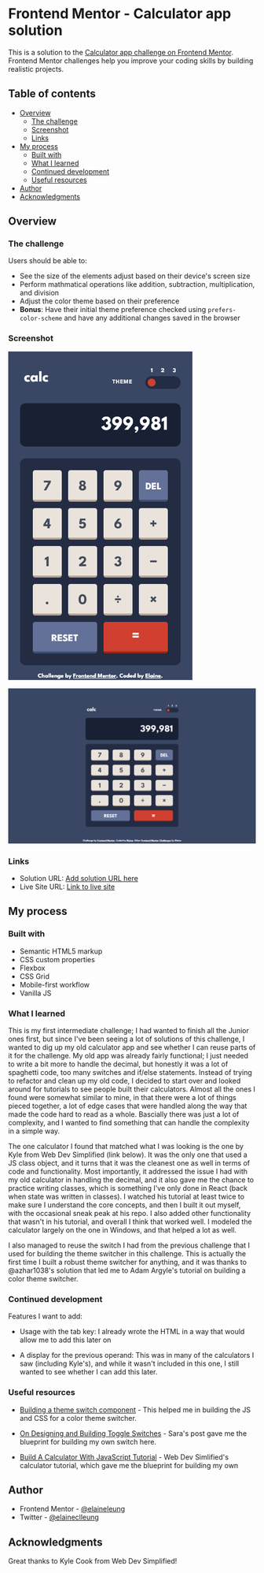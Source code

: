 # Frontend Mentor - Calculator app solution

This is a solution to the [Calculator app challenge on Frontend Mentor](https://www.frontendmentor.io/challenges/calculator-app-9lteq5N29). Frontend Mentor challenges help you improve your coding skills by building realistic projects. 

## Table of contents

- [Overview](#overview)
  - [The challenge](#the-challenge)
  - [Screenshot](#screenshot)
  - [Links](#links)
- [My process](#my-process)
  - [Built with](#built-with)
  - [What I learned](#what-i-learned)
  - [Continued development](#continued-development)
  - [Useful resources](#useful-resources)
- [Author](#author)
- [Acknowledgments](#acknowledgments)

## Overview

### The challenge

Users should be able to:

- See the size of the elements adjust based on their device's screen size
- Perform mathmatical operations like addition, subtraction, multiplication, and division
- Adjust the color theme based on their preference
- **Bonus**: Have their initial theme preference checked using `prefers-color-scheme` and have any additional changes saved in the browser

### Screenshot

![Mobile view of solution](./design/mobile.png)

![Desktop view of solution](./design/desktop.png)

### Links

- Solution URL: [Add solution URL here](https://your-solution-url.com)
- Live Site URL: [Link to live site](https://elaineleung.github.io/frontendmentor/calculatorapp/)


## My process

### Built with

- Semantic HTML5 markup
- CSS custom properties
- Flexbox
- CSS Grid
- Mobile-first workflow
- Vanilla JS

### What I learned

This is my first intermediate challenge; I had wanted to finish all the Junior ones first, but since I've been seeing a lot of solutions of this challenge, I wanted to dig up my old calculator app and see whether I can reuse parts of it for the challenge. My old app was already fairly functional; I just needed to write a bit more to handle the decimal, but honestly it was a lot of spaghetti code, too many switches and if/else statements. Instead of trying to refactor and clean up my old code, I decided to start over and looked around for tutorials to see people built their calculators. Almost all the ones I found were somewhat similar to mine, in that there were a lot of things pieced together, a lot of edge cases that were handled along the way that made the code hard to read as a whole. Bascially there was just a lot of complexity, and I wanted to find something that can handle the complexity in a simple way.

The one calculator I found that matched what I was looking is the one by Kyle from Web Dev Simplified (link below). It was the only one that used a JS class object, and it turns that it was the cleanest one as well in terms of code and functionality. Most importantly, it addressed the issue I had with my old calculator in handling the decimal, and it also gave me the chance to practice writing classes, which is something I've only done in React (back when state was written in classes). I watched his tutorial at least twice to make sure I understand the core concepts, and then I built it out myself, with the occasional sneak peak at his repo. I also added other functionality that wasn't in his tutorial, and overall I think that worked well. I modeled the calculator largely on the one in Windows, and that helped a lot as well.

I also managed to reuse the switch I had from the previous challenge that I used for building the theme switcher in this challenge. This is actually the first time I built a robust theme switcher for anything, and it was thanks to @azhar1038's solution that led me to Adam Argyle's tutorial on building a color theme switcher.

### Continued development

Features I want to add:

- Usage with the tab key: I already wrote the HTML in a way that would allow me to add this later on 

- A display for the previous operand: This was in many of the calculators I saw (including Kyle's), and while it wasn't included in this one, I still wanted to see whether I can add this later.

### Useful resources

- [Building a theme switch component](https://web.dev/building-a-theme-switch-component/) - This helped me in building the JS and CSS for a color theme switcher.

- [On Designing and Building Toggle Switches](https://www.sarasoueidan.com/blog/toggle-switch-design/) - Sara's post gave me the blueprint for building my own switch here.

- [Build A Calculator With JavaScript Tutorial](https://www.youtube.com/watch?v=j59qQ7YWLxw) - Web Dev Simlified's calculator tutorial, which gave me the blueprint for building my own

## Author

- Frontend Mentor - [@elaineleung](https://www.frontendmentor.io/profile/elaineleung)
- Twitter - [@elaineclleung](https://twitter.com/elaineclleung)


## Acknowledgments

Great thanks to Kyle Cook from Web Dev Simplified!

